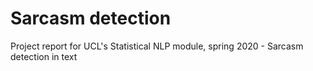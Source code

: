 # Sarcasm detection

Project report for UCL's Statistical NLP module, spring 2020 - Sarcasm detection in text
